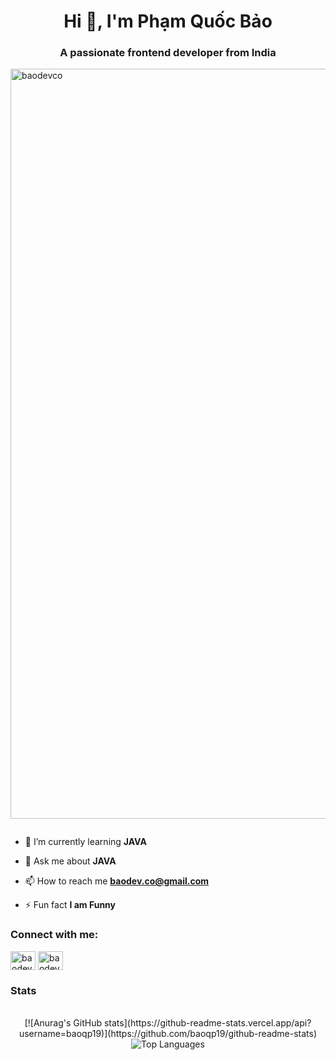 <h1 align="center">Hi 👋, I'm Phạm Quốc Bảo</h1>
<h3 align="center">A passionate frontend developer from India</h3>

<p align="left"> <img src="https://camo.githubusercontent.com/2366b34bb903c09617990fb5fff4622f3e941349e846ddb7e73df872a9d21233/68747470733a2f2f63646e2e6472696262626c652e636f6d2f75736572732f3733303730332f73637265656e73686f74732f363538313234332f6176656e746f2e676966"width="1200" alt="baodevco" /> </p>

<p align="left"> <a href="https://twitter.com/" target="blank"><img src="https://img.shields.io/twitter/follow/?logo=twitter&style=for-the-badge" alt="" /></a> </p>

- 🌱 I’m currently learning **JAVA**

- 💬 Ask me about **JAVA**

- 📫 How to reach me **baodev.co@gmail.com**

- ⚡ Fun fact **I am Funny**

<h3 align="left">Connect with me:</h3>
<p align="left">
<a href="https://linkedin.com/in/baodevco" target="blank"><img align="center" src="https://raw.githubusercontent.com/rahuldkjain/github-profile-readme-generator/master/src/images/icons/Social/linked-in-alt.svg" alt="baodevco" height="30" width="40" /></a>
<a href="https://fb.com/baodevco" target="blank"><img align="center" src="https://raw.githubusercontent.com/rahuldkjain/github-profile-readme-generator/master/src/images/icons/Social/facebook.svg" alt="baodevco" height="30" width="40" /></a>
</p>


### Stats

<br>

<div align="center">
[![Anurag's GitHub stats](https://github-readme-stats.vercel.app/api?username=baoqp19)](https://github.com/baoqp19/github-readme-stats)
  <img src="https://raw.githubusercontent.com/baopq19/github-stats/master/generated/languages.svg#gh-light-mode-only?raw=true" alt="Top Languages" />
</div>

<br><br>
